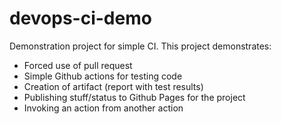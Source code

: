 # devops-ci-demo
Demonstration project for simple CI. This project demonstrates:
* Forced use of pull request
* Simple Github actions for testing code
* Creation of artifact (report with test results)
* Publishing stuff/status to Github Pages for the project
* Invoking an action from another action


